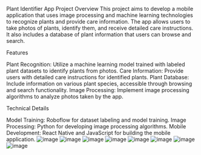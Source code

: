 Plant Identifier App
Project Overview
This project aims to develop a mobile application that uses image processing and machine learning technologies to recognize plants and provide care information. The app allows users to take photos of plants, identify them, and receive detailed care instructions. It also includes a database of plant information that users can browse and search.

Features


Plant Recognition: Utilize a machine learning model trained with labeled plant datasets to identify plants from photos.
Care Information: Provide users with detailed care instructions for identified plants.
Plant Database: Include information on various plant species, accessible through browsing and search functionality.
Image Processing: Implement image processing algorithms to analyze photos taken by the app.

Technical Details


Model Training: Roboflow for dataset labeling and model training.
Image Processing: Python for developing image processing algorithms.
Mobile Development: React Native and JavaScript for building the mobile application.
![image](https://github.com/user-attachments/assets/a1fde113-20e3-4834-95e8-890f4f59d508)
![image](https://github.com/user-attachments/assets/abafe022-3ca7-4f47-87c1-a50a14ef62bc)
![image](https://github.com/user-attachments/assets/ea5c43d0-9a74-4202-959f-03ccca164039)
![image](https://github.com/user-attachments/assets/0c45285c-e396-4fa9-ad57-a7ec23e1ad4c)
![image](https://github.com/user-attachments/assets/6e5b9f29-3b26-48d0-810b-80d1367c2fe6)
![image](https://github.com/user-attachments/assets/353d0b9d-702f-4d09-bae1-69586c78f820)
![image](https://github.com/user-attachments/assets/3dabf0ee-83be-42af-9309-1af633151c5f)
![image](https://github.com/user-attachments/assets/731ee4f3-072e-4a32-b88a-5d065d3c16c8)
